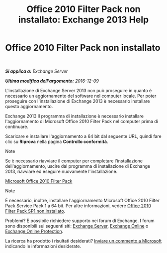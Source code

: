 ﻿---
title: 'Office 2010 Filter Pack non installato: Exchange 2013 Help'
TOCTitle: Office 2010 Filter Pack non installato
ms:assetid: 6a09ac9e-67a6-44db-94f0-aa8c89e94468
ms:mtpsurl: https://technet.microsoft.com/it-it/library/ms.exch.setupreadiness.msfilterpackv2notinstalled(v=EXCHG.150)
ms:contentKeyID: 50480885
ms.date: 05/22/2018
mtps_version: v=EXCHG.150
ms.translationtype: MT
---

# Office 2010 Filter Pack non installato

 

_**Si applica a:** Exchange Server_

_**Ultima modifica dell'argomento:** 2016-12-09_

L'installazione di Exchange Server 2013 non può proseguire in quanto è necessario un aggiornamento del software nel computer locale. Per poter proseguire con l'installazione di Exchange 2013 è necessario installare questo aggiornamento.

Exchange 2013 Il programma di installazione è necessario installare l'aggiornamento di Microsoft Office 2010 Filter Pack nel computer prima di continuare.

Scaricare e installare l'aggiornamento a 64 bit dal seguente URL, quindi fare clic su **Riprova** nella pagina **Controllo conformità**.


> [!NOTE]
> Se è necessario riavviare il computer per completare l'installazione dell'aggiornamento, uscire dal programma di installazione di Exchange 2013, riavviare ed eseguire nuovamente l'installazione.



[Microsoft Office 2010 Filter Pack](https://go.microsoft.com/fwlink/p/?linkid=191548)


> [!NOTE]
> È necessario, inoltre, installare l'aggiornamento Microsoft Office 2010 Filter Pack Service Pack 1 a 64 bit. Per altre informazioni, vedere <A href="office-2010-filter-pack-sp1-not-installed-exchange-2013-help.md">Office 2010 Filter Pack SP1 non installato</A>.



Problemi? È possibile richiedere supporto nei forum di Exchange. I forum sono disponibili sui seguenti siti: [Exchange Server](https://go.microsoft.com/fwlink/p/?linkid=60612), [Exchange Online](https://go.microsoft.com/fwlink/p/?linkid=267542) o [Exchange Online Protection](https://go.microsoft.com/fwlink/p/?linkid=285351).

La ricerca ha prodotto i risultati desiderati? [Inviare un commento a Microsoft](mailto:exsetuphelpfeedback@microsoft.com?subject=exchange%202013%20setup%20help%20feedback) indicando le informazioni desiderate.

